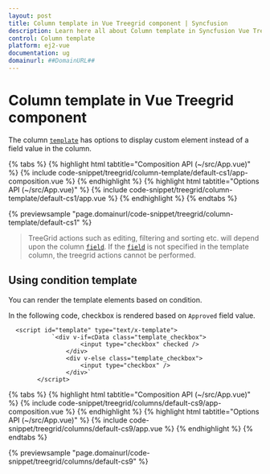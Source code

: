 ```yaml
---
layout: post
title: Column template in Vue Treegrid component | Syncfusion
description: Learn here all about Column template in Syncfusion Vue Treegrid component of Syncfusion Essential JS 2 and more.
control: Column template 
platform: ej2-vue
documentation: ug
domainurl: ##DomainURL##
---
```


# Column template in Vue Treegrid component

The column [`template`](https://ej2.syncfusion.com/vue/documentation/api/treegrid/column/#template) has options to display custom element instead of a field value in the column.

{% tabs %}
{% highlight html tabtitle="Composition API (~/src/App.vue)" %}
{% include code-snippet/treegrid/column-template/default-cs1/app-composition.vue %}
{% endhighlight %}
{% highlight html tabtitle="Options API (~/src/App.vue)" %}
{% include code-snippet/treegrid/column-template/default-cs1/app.vue %}
{% endhighlight %}
{% endtabs %}
        
{% previewsample "page.domainurl/code-snippet/treegrid/column-template/default-cs1" %}

> TreeGrid actions such as editing, filtering and sorting etc. will depend upon the column [`field`](https://ej2.syncfusion.com/vue/documentation/api/treegrid/column/#field). If the [`field`](https://ej2.syncfusion.com/vue/documentation/api/treegrid/column/#field) is not specified in the template column, the treegrid actions cannot be performed.

## Using condition template

You can render the template elements based on condition.

In the following code, checkbox is rendered based on `Approved` field value.

```
  <script id="template" type="text/x-template">
            `<div v-if=cData class="template_checkbox">
                    <input type="checkbox" checked />
                </div>
                <div v-else class="template_checkbox">
                    <input type="checkbox" />
                </div>`
        </script>
```

{% tabs %}
{% highlight html tabtitle="Composition API (~/src/App.vue)" %}
{% include code-snippet/treegrid/columns/default-cs9/app-composition.vue %}
{% endhighlight %}
{% highlight html tabtitle="Options API (~/src/App.vue)" %}
{% include code-snippet/treegrid/columns/default-cs9/app.vue %}
{% endhighlight %}
{% endtabs %}
        
{% previewsample "page.domainurl/code-snippet/treegrid/columns/default-cs9" %}